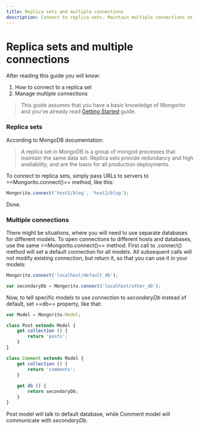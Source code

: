 ```yaml
---
title: Replica sets and multiple connections
description: Connect to replica sets. Maintain multiple connections at the same time for different models.
---
```


# Replica sets and multiple connections

After reading this guide you will know:

1. How to connect to a replica set
2. Manage multiple connections

> This guide assumes that you have a basic knowledge of Mongorito and you've already read [Getting Started](/guides/getting-started) guide.

### Replica sets

According to MongoDB documentation:

> A replica set in MongoDB is a group of mongod processes that maintain the same data set. Replica sets provide redundancy and high availability, and are the basis for all production deployments.

To connect to replica sets, simply pass URLs to servers to ==Mongorito.connect()== method, like this:

```javascript
Mongorito.connect('host1/blog', 'host2/blog');
```

Done.

### Multiple connections

There might be situations, where you will need to use separate databases for different models.
To open connections to different hosts and databases, use the same ==Mongorito.connect()== method.
First call to .connect() method will set a default connection for all models.
All subsequent calls will not modify existing connection, but return it, so that you can use it in your models:

```javascript
Mongorito.connect('localhost/default_db');

var secondaryDb = Mongorito.connect('localhost/other_db');
```

Now, to tell specific models to use connection to *secondaryDb* instead of default, set ==db== property, like that:

```javascript
var Model = Mongorito.Model;

class Post extends Model {
	get collection () {
		return 'posts';
	}
}

class Comment extends Model {
	get collection () {
		return 'comments';
	}
	
	get db () {
		return secondaryDb;
	}
}
```

Post model will talk to default database, while Comment model will communicate with *secondaryDb*. 